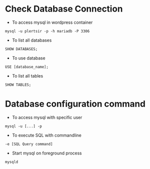 # Check Database Connection

- To access mysql in wordpress container
```
mysql -u plertsir -p -h mariadb -P 3306
```

- To list all databases
```
SHOW DATABASES;
```

- To use database
```
USE [database_name];
```

- To list all tables
```
SHOW TABLES;
```

# Database configuration command
- To access mysql with specific user
```
mysql -u [...] -p
```

- To execute SQL with commandline
```
-e [SQL Query command]
```

- Start mysql on foreground process
```
mysqld
```
